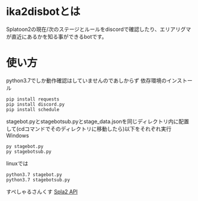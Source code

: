 # ika2disbotとは
Splatoon2の現在/次のステージとルールをdiscordで確認したり、エリアリグマが直近にあるかを知る事ができるbotです。
# 使い方
python3.7でしか動作確認はしていませんのであしからず
依存環境のインストール
```
pip install requests
pip install discord.py
pip install schedule
```
stagebot.pyとstagebotsub.pyとstage_data.jsonを同じディレクトリ内に配置して(cdコマンドでそのディレクトリに移動したら)以下をそれぞれ実行
Windows
```
py stagebot.py
py stagebotsub.py
```
linuxでは
```
python3.7 stagebot.py
python3.7 stagebotsub.py
```
すぺしゃるさんくす
[Spla2 API](https://spla2.yuu26.com/)

